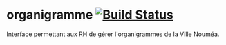 # organigramme [![Build Status](https://travis-ci.org/AgileSoftNC/organigramme.svg?branch=master)](https://travis-ci.org/AgileSoftNC/organigramme)

Interface permettant aux RH de gérer l'organigrammes de la Ville Nouméa.
